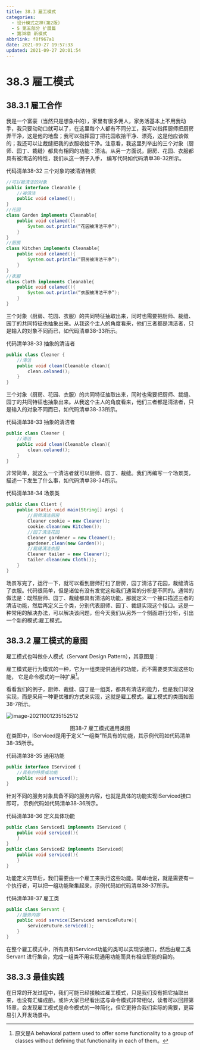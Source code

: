 ```yaml
---
title: 38.3 雇工模式
categories: 
  - 设计模式之禅(第2版)
  - 5 第五部分 扩展篇
  - 第38章 新模式
abbrlink: f8f967a1
date: 2021-09-27 19:57:33
updated: 2021-09-27 20:01:54
---
```

# 38.3 雇工模式
## 38.3.1 雇工合作
我是一个富豪（当然只是想象中的），家里有很多佣人，家务活基本上不用我动手，我只要动动口就可以了，在这里每个人都有不同分工，我可以指挥厨师把厨房弄干净，这是他的地盘；我可以指挥园丁把花园收拾干净、漂亮，这是他应该做的；我还可以让裁缝把我的衣服收拾干净。注意看，我这里列举出的三个对象（厨师、园丁、裁缝）都具有相同的功能：清洁。从另一方面说，厨房、花园、衣服都具有被清洁的特性，我们从这一例子入手， 编写代码如代码清单38-32所示。

代码清单38-32 三个对象的被清洁特质
```java
//可以被清洁的对象 
public interface Cleanable {
    //被清洁
    public void celaned();
}
//花园
class Garden implements Cleanable{
    public void celaned(){
        System.out.println(“花园被清洁干净”);
    }
}
//厨房
class Kitchen implements Cleanable{
    public void celaned(){
        System.out.println(“厨房被清洁干净”);
    }
}
//衣服
class Cloth implements Cleanable{
    public void celaned(){
        System.out.println(“衣服被清洁干净”);
    }
}
```
三个对象（厨房、花园、衣服）的共同特征抽取出来，同时也需要把厨师、裁缝、园丁的共同特征也抽象出来。从我这个主人的角度看来，他们三者都是清洁者，只是输入的对象不同而已，如代码清单38-33所示。

代码清单38-33 抽象的清洁者
```java
public class Cleaner {
    //清洁
    public void clean(Cleanable clean){
        clean.celaned();
    }
}
```
三个对象（厨房、花园、衣服）的共同特征抽取出来，同时也需要把厨师、裁缝、园丁的共同特征也抽象出来。从我这个主人的角度看来，他们三者都是清洁者，只是输入的对象不同而已，如代码清单38-33所示。

代码清单38-33 抽象的清洁者
```java
public class Cleaner {
    //清洁
    public void clean(Cleanable clean){
        clean.celaned();
    }
}
```
非常简单，就这么一个清洁者就可以厨师、园丁、裁缝。我们再编写一个场景类，描述一下发生了什么事，如代码清单38-34所示。

代码清单38-34 场景类
```java
public class Client {
    public static void main(String[] args) {
        //厨师清洁厨房
        Cleaner cookie = new Cleaner();
        cookie.clean(new Kitchen());
        //园丁清洁花园
        Cleaner gardener = new Cleaner();
        gardener.clean(new Garden());
        //裁缝清洁衣服
        Cleaner tailer = new Cleaner();
        tailer.clean(new Cloth());
    }
}
```
场景写完了，运行一下，就可以看到厨师打扫了厨房，园丁清洁了花园，裁缝清洁了衣服。代码很简单，但是诸位有没有发觉这和我们通常的分析是不同的。通常的做法是：既然厨师、园丁、裁缝都具有清洁的功能，那就定义一个接口描述三者的清洁功能，然后再定义三个类，分别代表厨师、园丁、裁缝实现这个接口。这是一种常用的解决办法，可以解决该问题，但今天我们从另外一个侧面进行分析，引出一个新的模式:雇工模式。

## 38.3.2 雇工模式的意图
雇工模式也叫做仆人模式（Servant Design Pattern），其意图是：

雇工模式是行为模式的一种，它为一组类提供通用的功能，而不需要类实现这些功能， 它是命令模式的一种扩展[^1]。

看看我们的例子，厨师、裁缝、园丁是一组类，都具有清洁的能力，但是我们却没实现，而是采用一种更优雅的方式来实现，这就是雇工模式。雇工模式的类图如图38-7所示。

![image-20211001235152512](https://gitee.com/XiaoLan223/images/raw/master/Blog/Sum/20211001235152.png)

<center>图38-7 雇工模式通用类图</center>
在类图中，IServiced是用于定义“一组类”所具有的功能，其示例代码如代码清单38-35所示。

代码清单38-35 通用功能
```java
public interface IServiced {
    //具有的特质或功能
    public void serviced();
}
```
针对不同的服务对象具备不同的服务内容，也就是具体的功能实现IServiced接口即可， 示例代码如代码清单38-36所示。

代码清单38-36 定义具体功能
```java
public class Serviced1 implements IServiced {
    public void serviced(){
    }
}
public class Serviced2 implements IServiced{
    public void serviced(){
    }
}
```
功能定义完毕后，我们需要由一个雇工来执行这些功能。简单地说，就是需要有一个执行者，可以把一组功能聚集起来，示例代码如代码清单38-37所示。

代码清单38-37 雇工类
```java
public class Servant {
    //服务内容
    public void service(IServiced serviceFuture){
        serviceFuture.serviced();
    }
}
```
在整个雇工模式中，所有具有IServiced功能的类可以实现该接口，然后由雇工类Servant 进行集合，完成一组类不用实现通用功能而具有相应职能的目的。

## 38.3.3 最佳实践
在日常的开发过程中，我们可能已经接触过雇工模式，只是我们没有把它抽取出来，也没有汇编成册。或许大家已经看出这与命令模式非常相似，读者可以回顾第15章，会发现雇工模式是命令模式的一种简化，但它更符合我们实际的需要，更容易引入开发场景中。

[^1]: 原文是A behavioral pattern used to offer some functionality to a group of classes without defining that functionality in each of them。
